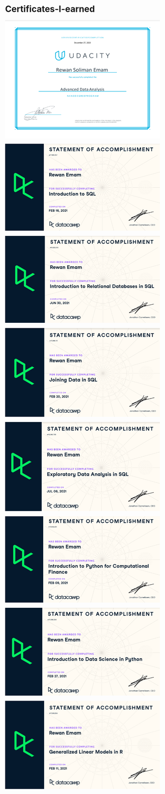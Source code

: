 # Certificates-I-earned


![](https://github.com/RonyEmam/Certificates-I-earned-/blob/main/26.04.2022_01.31.28_REC.png)

![](https://github.com/RonyEmam/Certificates-I-earned-/blob/main/26.04.2022_01.33.27_REC.png)

![](https://github.com/RonyEmam/Certificates-I-earned-/blob/main/26.04.2022_01.33.02_REC.png)

![](https://github.com/RonyEmam/Certificates-I-earned-/blob/main/26.04.2022_01.33.52_REC.png)

![](https://github.com/RonyEmam/Certificates-I-earned-/blob/main/26.04.2022_01.31.50_REC.png)

![](https://github.com/RonyEmam/Certificates-I-earned-/blob/main/26.04.2022_01.32.39_REC.png)

![](https://github.com/RonyEmam/Certificates-I-earned-/blob/main/26.04.2022_01.32.12_REC.png)

![](https://github.com/RonyEmam/Certificates-I-earned-/blob/main/26.04.2022_01.31.06_REC.png)
